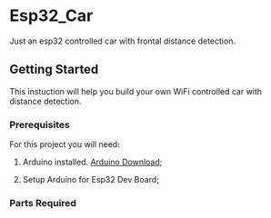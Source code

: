 # Esp32_Car
Just an esp32 controlled car with frontal distance detection. 

## Getting Started
This instuction will help you build your own WiFi controlled car with distance detection.

### Prerequisites
For this project you will need:

1.  Arduino installed. [Arduino Download](https://www.arduino.cc/en/Main/Software);
    
2.  Setup Arduino for Esp32 Dev Board;

### Parts Required
